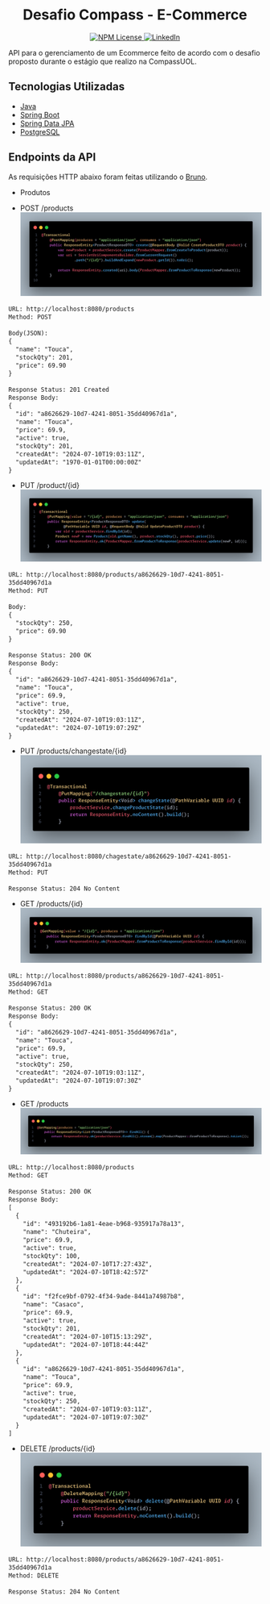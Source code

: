 <h1 align="center"> Desafio Compass - E-Commerce</h1>

<p align="center">
  <a href="https://github.com/magrininicolas/placesAPIMVC/blob/main/LICENSE">
    <img src="https://img.shields.io/npm/l/react" alt="NPM License" />
 </a>
  <a href="https://www.linkedin.com/in/nicolasgmpereira">
    <img src="https://img.shields.io/badge/LinkedIn-0077B5?style=for-the-badge&logo=linkedin&logoColor=white" alt="LinkedIn" />
  </a>
</p>

API para o gerenciamento de um Ecommerce feito de acordo com o desafio proposto durante o estágio que realizo na CompassUOL.

## Tecnologias Utilizadas
- [Java](https://docs.oracle.com/en/java/)
- [Spring Boot](https://spring.io/projects/spring-boot/)
- [Spring Data JPA](https://spring.io/projects/spring-data-jpa)
- [PostgreSQL](https://www.postgresql.org)

## Endpoints da API

As requisições HTTP abaixo foram feitas utilizando o [Bruno](https://www.usebruno.com/).

- Produtos

- POST /products
![POST Mapping](https://github.com/magrininicolas/ecommerce-compass/blob/main/src/main/resources/static/product/product_create.png)

```
URL: http://localhost:8080/products
Method: POST

Body(JSON):
{
  "name": "Touca",
  "stockQty": 201,
  "price": 69.90
}

Response Status: 201 Created
Response Body:
{
  "id": "a8626629-10d7-4241-8051-35dd40967d1a",
  "name": "Touca",
  "price": 69.9,
  "active": true,
  "stockQty": 201,
  "createdAt": "2024-07-10T19:03:11Z",
  "updatedAt": "1970-01-01T00:00:00Z"
}
```

- PUT /product/{id}
![PUT Mapping](https://github.com/magrininicolas/ecommerce-compass/blob/main/src/main/resources/static/product/product_update.png)
```
URL: http://localhost:8080/products/a8626629-10d7-4241-8051-35dd40967d1a
Method: PUT

Body:
{
  "stockQty": 250,
  "price": 69.90
}

Response Status: 200 OK
Response Body:
{
  "id": "a8626629-10d7-4241-8051-35dd40967d1a",
  "name": "Touca",
  "price": 69.9,
  "active": true,
  "stockQty": 250,
  "createdAt": "2024-07-10T19:03:11Z",
  "updatedAt": "2024-07-10T19:07:29Z"
}
```

- PUT /products/changestate/{id}
![PUT change state](https://github.com/magrininicolas/ecommerce-compass/blob/main/src/main/resources/static/product/product_change_state.png)
```
URL: http://localhost:8080/chagestate/a8626629-10d7-4241-8051-35dd40967d1a
Method: PUT

Response Status: 204 No Content
```

- GET /products/{id}
![GET by id](https://github.com/magrininicolas/ecommerce-compass/blob/main/src/main/resources/static/product/product_find_id.png)
```
URL: http://localhost:8080/products/a8626629-10d7-4241-8051-35dd40967d1a
Method: GET

Response Status: 200 OK
Response Body:
{
  "id": "a8626629-10d7-4241-8051-35dd40967d1a",
  "name": "Touca",
  "price": 69.9,
  "active": true,
  "stockQty": 250,
  "createdAt": "2024-07-10T19:03:11Z",
  "updatedAt": "2024-07-10T19:07:30Z"
}
```

- GET /products
![GET all](https://github.com/magrininicolas/ecommerce-compass/blob/main/src/main/resources/static/product/product_find_all.png)
```
URL: http://localhost:8080/products
Method: GET

Response Status: 200 OK
Response Body:
[
  {
    "id": "493192b6-1a81-4eae-b968-935917a78a13",
    "name": "Chuteira",
    "price": 69.9,
    "active": true,
    "stockQty": 100,
    "createdAt": "2024-07-10T17:27:43Z",
    "updatedAt": "2024-07-10T18:42:57Z"
  },
  {
    "id": "f2fce9bf-0792-4f34-9ade-8441a74987b8",
    "name": "Casaco",
    "price": 69.9,
    "active": true,
    "stockQty": 201,
    "createdAt": "2024-07-10T15:13:29Z",
    "updatedAt": "2024-07-10T18:44:44Z"
  },
  {
    "id": "a8626629-10d7-4241-8051-35dd40967d1a",
    "name": "Touca",
    "price": 69.9,
    "active": true,
    "stockQty": 250,
    "createdAt": "2024-07-10T19:03:11Z",
    "updatedAt": "2024-07-10T19:07:30Z"
  }
]
```

- DELETE /products/{id}
![DELETE mapping](https://github.com/magrininicolas/ecommerce-compass/blob/main/src/main/resources/static/product/product_delete.png)
```
URL: http://localhost:8080/products/a8626629-10d7-4241-8051-35dd40967d1a
Method: DELETE

Response Status: 204 No Content
```